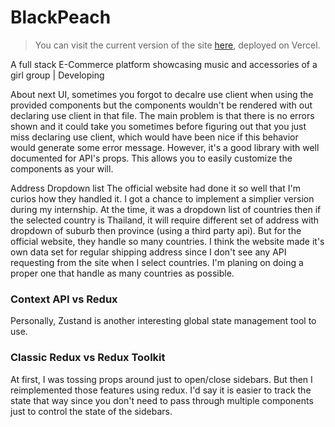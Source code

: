 # BlackPeach

> You can visit the current version of the site [here](https://blackpeach.vercel.app/), deployed on Vercel.

A full stack E-Commerce platform showcasing music and accessories of a girl group | Developing <br/>

About next UI, sometimes you forgot to decalre use client when using the provided components but the components wouldn't be rendered with out declaring use client in that file. The main problem is that there is no errors shown and it could take you sometimes before figuring out that you just miss declaring use client, which would have been nice if this behavior would generate some error message.
However, it's a good library with well documented for API's props. This allows you to easily customize the components as your will.

Address Dropdown list
The official website had done it so well that I'm curios how they handled it. I got a chance to implement a simplier version during my internship. At the time, it was a dropdown list of countries then if the selected country is Thailand, it will require different set of address with dropdown of suburb then province (using a third party api). But for the official website, they handle so many countries. I think the website made it's own data set for regular shipping address since I don't see any API requesting from the site when I select countries. I'm planing on doing a proper one that handle as many countries as possible.

### Context API vs Redux

Personally, Zustand is another interesting global state management tool to use.

### Classic Redux vs Redux Toolkit

At first, I was tossing props around just to open/close sidebars. But then I reimplemented those features using redux. I'd say it is easier to track the state that way since you don't need to pass through multiple components just to control the state of the sidebars.

